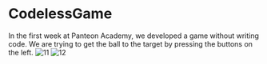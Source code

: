# CodelessGame
In the first week at Panteon Academy, we developed a game without writing code. We are trying to get the ball to the target by pressing the buttons on the left.
![11](https://user-images.githubusercontent.com/43826767/198598010-384309f1-82a7-4225-8e32-586e18a1e447.PNG)
![12](https://user-images.githubusercontent.com/43826767/198598045-3e5acf9f-e8dc-4dfe-aae6-d4bed2f74441.PNG)

